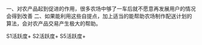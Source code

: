 一、对农产品起到促进的作用，很多农场中够了一车后就不愿意再发展用户的情况会得到改善
二、如果能利用这些自提点，加上适当的能帮助农场制作配送计划的算法，会对农产品交易产生极大的帮助。


S1活跃度+
S2活跃度+
S5活跃度+
